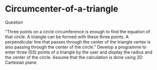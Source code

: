# Circumcenter-of-a-triangle

Question

"Three points on a circle circumference is enough to find the equation of that circle. A triangle can be formed with these three points. A
perpendicular line that passes through the center of the triangle vertex is also passing through the center of the circle.”
Develop a programme to enter three (03) points of a triangle by the user and display the radius and the center of the circle. Assume that the calculation is done using 2D Cartesian plane.
